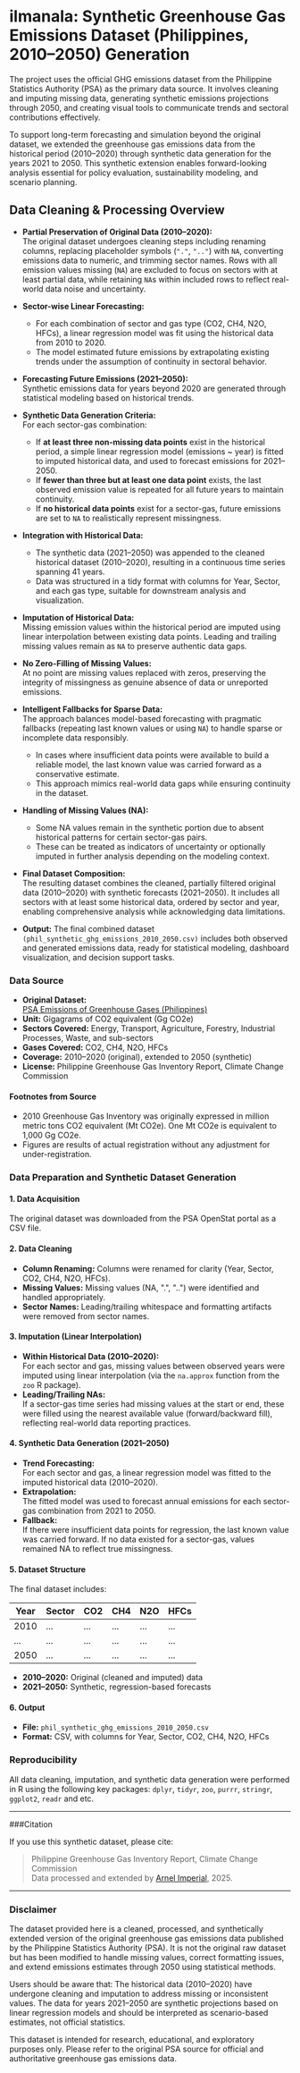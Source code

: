 # ilmanala: Synthetic Greenhouse Gas Emissions Dataset (Philippines, 2010–2050) Generation

The project uses the official GHG emissions dataset from the Philippine Statistics Authority (PSA) as the primary data source. It involves cleaning and imputing missing data, generating synthetic emissions projections through 2050, and creating visual tools to communicate trends and sectoral contributions effectively.

To support long-term forecasting and simulation beyond the original dataset, we extended the greenhouse gas emissions data from the historical period (2010–2020) through synthetic data generation for the years 2021 to 2050. This synthetic extension enables forward-looking analysis essential for policy evaluation, sustainability modeling, and scenario planning.

## Data Cleaning & Processing Overview

- **Partial Preservation of Original Data (2010–2020):**  
  The original dataset undergoes cleaning steps including renaming columns, replacing placeholder symbols (`"."`, `".."`) with `NA`, converting emissions data to numeric, and trimming sector names. Rows with all emission values missing (`NA`) are excluded to focus on sectors with at least partial data, while retaining `NA`s within included rows to reflect real-world data noise and uncertainty.

- **Sector-wise Linear Forecasting:**

  - For each combination of sector and gas type (CO2, CH4, N2O, HFCs), a linear regression model was fit using the historical data from 2010 to 2020.
  - The model estimated future emissions by extrapolating existing trends under the assumption of continuity in sectoral behavior.

- **Forecasting Future Emissions (2021–2050):**  
  Synthetic emissions data for years beyond 2020 are generated through statistical modeling based on historical trends.

- **Synthetic Data Generation Criteria:**  
  For each sector-gas combination:

  - If **at least three non-missing data points** exist in the historical period, a simple linear regression model (emissions ~ year) is fitted to imputed historical data, and used to forecast emissions for 2021–2050.
  - If **fewer than three but at least one data point** exists, the last observed emission value is repeated for all future years to maintain continuity.
  - If **no historical data points** exist for a sector-gas, future emissions are set to `NA` to realistically represent missingness.

- **Integration with Historical Data:**

  - The synthetic data (2021–2050) was appended to the cleaned historical dataset (2010–2020), resulting in a continuous time series spanning 41 years.
  - Data was structured in a tidy format with columns for Year, Sector, and each gas type, suitable for downstream analysis and visualization.

- **Imputation of Historical Data:**  
  Missing emission values within the historical period are imputed using linear interpolation between existing data points. Leading and trailing missing values remain as `NA` to preserve authentic data gaps.

- **No Zero-Filling of Missing Values:**  
  At no point are missing values replaced with zeros, preserving the integrity of missingness as genuine absence of data or unreported emissions.

- **Intelligent Fallbacks for Sparse Data:**  
  The approach balances model-based forecasting with pragmatic fallbacks (repeating last known values or using `NA`) to handle sparse or incomplete data responsibly.

  - In cases where insufficient data points were available to build a reliable model, the last known value was carried forward as a conservative estimate.
  - This approach mimics real-world data gaps while ensuring continuity in the dataset.

- **Handling of Missing Values (NA):**

  - Some NA values remain in the synthetic portion due to absent historical patterns for certain sector-gas pairs.
  - These can be treated as indicators of uncertainty or optionally imputed in further analysis depending on the modeling context.

- **Final Dataset Composition:**  
  The resulting dataset combines the cleaned, partially filtered original data (2010–2020) with synthetic forecasts (2021–2050). It includes all sectors with at least some historical data, ordered by sector and year, enabling comprehensive analysis while acknowledging data limitations.

- **Output:**
  The final combined dataset `(phil_synthetic_ghg_emissions_2010_2050.csv)` includes both observed and generated emissions data, ready for statistical modeling, dashboard visualization, and decision support tasks.

### Data Source

- **Original Dataset:**  
  [PSA Emissions of Greenhouse Gases (Philippines)](https://openstat.psa.gov.ph/PXWeb/pxweb/en/DB/DB__3A/0143A5EGHG1.px/table/tableViewLayout1/?rxid=bdf9d8da-96f1-4100-ae09-18cb3eaeb313)
- **Unit:** Gigagrams of CO2 equivalent (Gg CO2e)
- **Sectors Covered:** Energy, Transport, Agriculture, Forestry, Industrial Processes, Waste, and sub-sectors
- **Gases Covered:** CO2, CH4, N2O, HFCs
- **Coverage:** 2010–2020 (original), extended to 2050 (synthetic)
- **License:** Philippine Greenhouse Gas Inventory Report, Climate Change Commission

#### Footnotes from Source

- 2010 Greenhouse Gas Inventory was originally expressed in million metric tons CO2 equivalent (Mt CO2e). One Mt CO2e is equivalent to 1,000 Gg CO2e.
- Figures are results of actual registration without any adjustment for under-registration.

### Data Preparation and Synthetic Dataset Generation

#### 1. Data Acquisition

The original dataset was downloaded from the PSA OpenStat portal as a CSV file.

#### 2. Data Cleaning

- **Column Renaming:** Columns were renamed for clarity (Year, Sector, CO2, CH4, N2O, HFCs).
- **Missing Values:** Missing values (NA, ".", "..") were identified and handled appropriately.
- **Sector Names:** Leading/trailing whitespace and formatting artifacts were removed from sector names.

#### 3. Imputation (Linear Interpolation)

- **Within Historical Data (2010–2020):**  
  For each sector and gas, missing values between observed years were imputed using linear interpolation (via the `na.approx` function from the `zoo` R package).
- **Leading/Trailing NAs:**  
  If a sector-gas time series had missing values at the start or end, these were filled using the nearest available value (forward/backward fill), reflecting real-world data reporting practices.

#### 4. Synthetic Data Generation (2021–2050)

- **Trend Forecasting:**  
  For each sector and gas, a linear regression model was fitted to the imputed historical data (2010–2020).
- **Extrapolation:**  
  The fitted model was used to forecast annual emissions for each sector-gas combination from 2021 to 2050.
- **Fallback:**  
  If there were insufficient data points for regression, the last known value was carried forward. If no data existed for a sector-gas, values remained NA to reflect true missingness.

#### 5. Dataset Structure

The final dataset includes:

| Year | Sector | CO2 | CH4 | N2O | HFCs |
| ---- | ------ | --- | --- | --- | ---- |
| 2010 | ...    | ... | ... | ... | ...  |
| ...  | ...    | ... | ... | ... | ...  |
| 2050 | ...    | ... | ... | ... | ...  |

- **2010–2020:** Original (cleaned and imputed) data
- **2021–2050:** Synthetic, regression-based forecasts

#### 6. Output

- **File:** `phil_synthetic_ghg_emissions_2010_2050.csv`
- **Format:** CSV, with columns for Year, Sector, CO2, CH4, N2O, HFCs

### Reproducibility

All data cleaning, imputation, and synthetic data generation were performed in R using the following key packages: `dplyr`, `tidyr`, `zoo`, `purrr`, `stringr`, `ggplot2`, `readr` and etc.

---

###Citation

If you use this synthetic dataset, please cite:

> Philippine Greenhouse Gas Inventory Report, Climate Change Commission  
> Data processed and extended by [Arnel Imperial](https://github.com/imperionite), 2025.

---

### Disclaimer

The dataset provided here is a cleaned, processed, and synthetically extended version of the original greenhouse gas emissions data published by the Philippine Statistics Authority (PSA). It is not the original raw dataset but has been modified to handle missing values, correct formatting issues, and extend emissions estimates through 2050 using statistical methods.

Users should be aware that:
The historical data (2010–2020) have undergone cleaning and imputation to address missing or inconsistent values.
The data for years 2021–2050 are synthetic projections based on linear regression models and should be interpreted as scenario-based estimates, not official statistics.

This dataset is intended for research, educational, and exploratory purposes only.
Please refer to the original PSA source for official and authoritative greenhouse gas emissions data.
